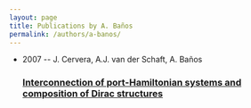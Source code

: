 ```yaml
---
layout: page
title: Publications by A. Baños
permalink: /authors/a-banos/
---
```


<ul class="post-list">
<li><span class='post-meta'>2007 -- J. Cervera, A.J. van der Schaft, A. Baños</span><h3><a class='post-link' href='../../interconnection-of-port-hamiltonian-systems-and-composition-of-dirac-structures'>Interconnection of port-Hamiltonian systems and composition of Dirac structures</a></h3></li>

</ul>
